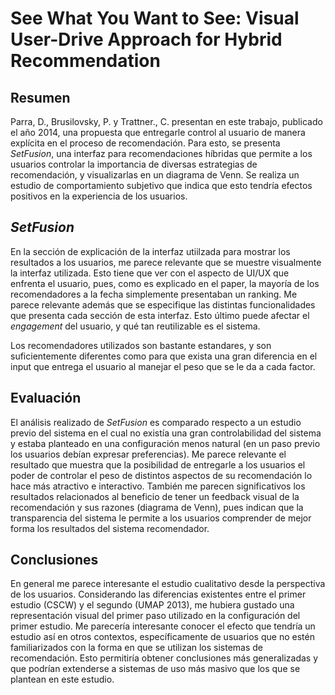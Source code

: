# See What You Want to See: Visual User-Drive Approach for Hybrid Recommendation

## Resumen

Parra, D., Brusilovsky, P. y Trattner., C. presentan en este trabajo, publicado el año 2014, una propuesta que entregarle control al usuario de manera explícita en el proceso de recomendación. Para esto, se presenta *SetFusion*, una interfaz para recomendaciones híbridas que permite a los usuarios controlar la importancia de diversas estrategias de recomendación, y visualizarlas en un diagrama de Venn. Se realiza un estudio de comportamiento subjetivo que indica que esto tendría efectos positivos en la experiencia de los usuarios.

## *SetFusion*

En la sección de explicación de la interfaz utiilzada para mostrar los resultados a los usuarios, me parece relevante que se muestre visualmente la interfaz utilizada. Esto tiene que ver con el aspecto de UI/UX que enfrenta el usuario, pues, como es explicado en el paper, la mayoría de los recomendadores a la fecha simplemente presentaban un ranking. Me parece relevante además que se especifique las distintas funcionalidades que presenta cada sección de esta interfaz. Esto último puede afectar el *engagement* del usuario, y qué tan reutilizable es el sistema.

Los recomendadores utilizados son bastante estandares, y son suficientemente diferentes como para que exista una gran diferencia en el input que entrega el usuario al manejar el peso que se le da a cada factor.

## Evaluación

El análisis realizado de *SetFusion* es comparado respecto a un estudio previo del sistema en el cual no existía una gran controlabilidad del sistema y estaba planteado en una configuración menos natural (en un paso previo los usuarios debían expresar preferencias). Me parece relevante el resultado que muestra que la posibilidad de entregarle a los usuarios el poder de controlar el peso de distintos aspectos de su recomendación lo hace más atractivo e interactivo. También me parecen significativos los resultados relacionados al beneficio de tener un feedback visual de la recomendación y sus razones (diagrama de Venn), pues indican que la transparencia del sistema le permite a los usuarios comprender de mejor forma los resultados del sistema recomendador.

## Conclusiones

En general me parece interesante el estudio cualitativo desde la perspectiva de los usuarios. Considerando las diferencias existentes entre el primer estudio (CSCW) y el segundo (UMAP 2013), me hubiera gustado una representación visual del primer paso utilizado en la configuración del primer estudio. Me parecería interesante conocer el efecto que tendría un estudio así en otros contextos, específicamente de usuarios que no estén familiarizados con la forma en que se utilizan los sistemas de recomendación. Esto permitiría obtener conclusiones más generalizadas y que podrían extenderse a sistemas de uso más masivo que los que se plantean en este estudio.